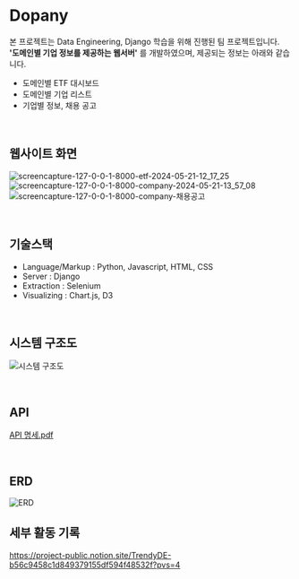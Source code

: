 # Dopany

본 프로젝트는 Data Engineering, Django 학습을 위해 진행된 팀 프로젝트입니다.<br/>
**'도메인별 기업 정보를 제공하는 웹서버'** 를 개발하였으며, 제공되는 정보는 아래와 같습니다.
- 도메인별 ETF 대시보드
- 도메인별 기업 리스트
- 기업별 정보, 채용 공고

<br/>

## 웹사이트 화면
![screencapture-127-0-0-1-8000-etf-2024-05-21-12_17_25](https://github.com/Dopany/.github/assets/64184518/917f5064-5f8f-4ddb-8304-d63642cc71a1)
![screencapture-127-0-0-1-8000-company-2024-05-21-13_57_08](https://github.com/Dopany/.github/assets/64184518/3ef9a97b-0021-4a1c-8b11-3a7cec2436cf)
![screencapture-127-0-0-1-8000-company-채용공고](https://github.com/Dopany/.github/assets/64184518/fb1c19fe-d753-455a-a1d5-935a4c265c80)

<br/>

## 기술스택

- Language/Markup : Python, Javascript, HTML, CSS
- Server : Django
- Extraction : Selenium
- Visualizing : Chart.js, D3

<br/>

## 시스템 구조도

![시스템 구조도](https://github.com/Dopany/.github/assets/64184518/07f409d4-276a-4cd2-a552-31a635488507)

<br/>

## API

[API 명세.pdf](https://github.com/Dopany/.github/files/15383691/API.9605c343a9174d839e6add9d37b3b12e.pdf)

<br/>

## ERD

![ERD](https://github.com/Dopany/.github/assets/64184518/9fbec8a8-6061-4ed7-8dc7-8307bff218ea)

## 세부 활동 기록

https://project-public.notion.site/TrendyDE-b56c9458c1d849379155df594f48532f?pvs=4
